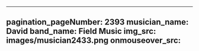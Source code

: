 ------
pagination_pageNumber: 2393
musician_name: David
band_name: Field Music
img_src: images/musician2433.png
onmouseover_src: 
------